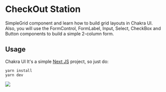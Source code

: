 
# CheckOut Station
SimpleGrid component and learn how to build grid layouts in Chakra UI. Also, you will use the FormControl, FormLabel, Input, Select, CheckBox and Button components to build a simple 2-column form.




## Usage
Chakra UI
It's a simple [Next JS](https://nextjs.org/) project, so just do:
```shell
yarn install
yarn dev
```

<img src="https://user-images.githubusercontent.com/70597385/136419138-321af793-523b-4066-bc1d-cd232c634797.png"/>
